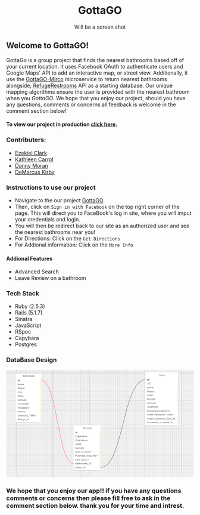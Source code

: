 <h1 align = center> GottaGO </h1> 

<p align="center">
   Will be a screen shot
</p>


## Welcome to GottaGO! 
  
GottaGo is a group project that finds the nearest bathrooms based off of your current location. It uses Facebook OAuth to authenticate users and Google Maps' API to add an interactive map, or street view. Additionally, it use the [GottaGO-Mirco](https://github.com/Yetidancer/gottago_sinatra) microservice to return nearest bathrooms alongside, [RefugeRestrooms](https://www.refugerestrooms.org/api/docs/) API as a starting database. Our unique mapping algorithms ensure the user is provided with the nearest bathroom when you *GottaGO*. We hope that you enjoy our project, should you have any questions, comments or concerns all feedback is welcome in the comment section below! 
  
#### To view our project in production [click here](https://gotta-go-yo.herokuapp.com/).
  
### Contributers: 
- [Ezekiel Clark](https://github.com/Yetidancer) 
- [Kathleen Carrol]( https://github.com/kathleen-carroll) 
- [Danny Moran](https://github.com/danmoran-pro) 
- [DeMarcus Kirby](https://github.com/KirbyDD) 
 
### Instructions to use our project
- Navigate to the our project [GottaGO](https://gotta-go-yo.herokuapp.com/)
- Then, click on `Sign in with Facebook` on the top right corner of the page. This will direct you to FaceBook's log in site, where you will imput your credentials and login. 
- You will then be redirect back to our site as an authorized user and see the nearest bathrooms near you!
- For Directions: Click on the `Get Directions` 
- For Addional information: Click on the `More Info`

#### Addional Features
- Advanced Search 
- Leave Review on a bathroom

### Tech Stack
- Ruby (2.5.3)
- Rails (5.1.7)
- Sinatra
- JavaScript
- RSpec
- Capybara
- Postgres

### DataBase Design
![Alt text](/db_design2.png?raw=true )

### We hope that you enjoy our app!! if you have any questions comments or concerns then please fill free to ask in the comment section below. thank you for your time and intrest. 
